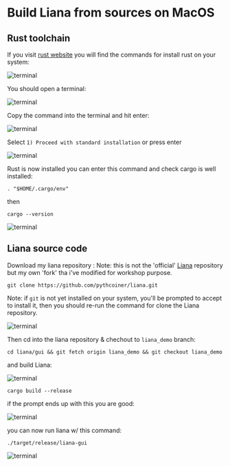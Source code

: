 # Build Liana from sources on MacOS

## Rust toolchain

If  you visit [rust website](https://www.rust-lang.org/tools/install) you will find
the commands for install rust on your system:

![terminal](./assets/1.png)

You should open a terminal:

![terminal](./assets/0.png)

Copy the command into the terminal and hit enter:

![terminal](./assets/2.png)

Select `1) Proceed with standard installation` or press enter

![terminal](./assets/3.png)

Rust is now installed you can enter this command and check cargo is well installed:

```shell
. "$HOME/.cargo/env"
```

then

```shell 
cargo --version
```

![terminal](./assets/4.png)

## Liana source code

Download my liana repository :
Note: this is not the 'official' [Liana](https://github.com/wizardsardine/liana) repository but my 
own 'fork' tha i've modified for workshop purpose.

```shell 
git clone https://github.com/pythcoiner/liana.git
```

Note: if `git` is not yet installed on your system, you'll be prompted to accept to install it, 
then you should re-run the command for clone the Liana repository.

![terminal](./assets/5.png)

Then cd into the liana repository & chechout to `liana_demo` branch:

```shell 
cd liana/gui && git fetch origin liana_demo && git checkout liana_demo
```
and build Liana:

![terminal](./assets/6.png)

```shell
cargo build --release
```

if the prompt ends up with this you are good:

![terminal](./assets/7.png)

you can now run liana w/ this command:

```shell
./target/release/liana-gui
```

![terminal](./assets/8.png)

